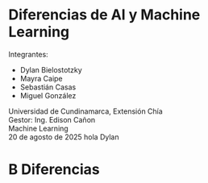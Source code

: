 # Diferencias de AI y Machine Learning

Integrantes:

- Dylan Bielostotzky
- Mayra Caipe
- Sebastián Casas
- Miguel González

Universidad de Cundinamarca, Extensión Chía  
Gestor: Ing. Edison Cañon  
Machine Learning  
20 de agosto de 2025
hola Dylan
# B Diferencias 

